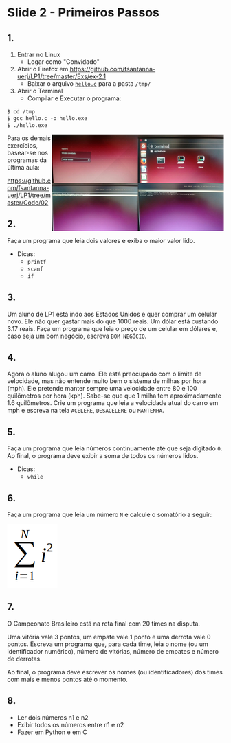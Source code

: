 <meta http-equiv="Content-Type" content="text/html; charset=UTF-8"/></p>        

Slide 2 - Primeiros Passos
==========================

<!--
Exercício 2.1: Usando o GCC
===========================

- Ao final da aula, submeter pelo GitHub:
    - criar uma nova pasta, ex., `ex-2.1/`
    - para cada item:
        - submeter o código fonte, ex., `ex-2.1/01.c`
        - submeter uma imagem com a execução, ex., `ex-2.1/01.png`
-->

## 1.

1. Entrar no Linux
    - Logar como "Convidado"
3. Abrir o Firefox em <https://github.com/fsantanna-uerj/LP1/tree/master/Exs/ex-2.1>
    - Baixar o arquivo [`hello.c`](src/hello.c) para a pasta `/tmp/`
4. Abrir o Terminal
    - Compilar e Executar o programa:

```
$ cd /tmp
$ gcc hello.c -o hello.exe
$ ./hello.exe
```

<img align="right" width="200" src="img/linux-04.jpeg"/>
<img align="right" width="200" src="img/linux-03.jpeg"/>
<img align="right" width="200" src="img/linux-02.jpeg"/>
<img align="right" width="200" src="img/linux-01.jpeg"/>

Para os demais exercícios, basear-se nos programas da última aula:

<https://github.com/fsantanna-uerj/LP1/tree/master/Code/02>

## 2.

Faça um programa que leia dois valores e exiba o maior valor lido.

- Dicas:
    - `printf`
    - `scanf`
    - `if`

## 3.

Um aluno de LP1 está indo aos Estados Unidos e quer comprar um celular novo.
Ele não quer gastar mais do que 1000 reais. Um dólar está custando 3.17 reais.
Faça um programa que leia o preço de um celular em dólares e, caso seja um bom
negócio, escreva `BOM NEGÓCIO`.

## 4.

Agora o aluno alugou um carro.
Ele está preocupado com o limite de velocidade, mas não entende muito bem
o sistema de milhas por hora (mph).
Ele pretende manter sempre uma velocidade entre 80 e 100 quilômetros por hora
(kph).
Sabe-se que que 1 milha tem aproximadamente 1.6 quilômetros.
Crie um programa que leia a velocidade atual do carro em mph e escreva na tela
`ACELERE`, `DESACELERE` ou `MANTENHA`.

## 5.

Faça um programa que leia números continuamente até que seja digitado `0`.
Ao final, o programa deve exibir a soma de todos os números lidos.

- Dicas:
    - `while`

## 6.

Faça um programa que leia um número `N` e calcule o somatório a seguir:

![](img/sum.png)

## 7.

O Campeonato Brasileiro está na reta final com 20 times na disputa.

Uma vitória vale 3 pontos, um empate vale 1 ponto e uma derrota vale 0 pontos.
Escreva um programa que, para cada time, leia o nome (ou um identificador
numérico), número de vitórias, número de empates e número de derrotas.

Ao final, o programa deve escrever os nomes (ou identificadores) dos times com
mais e menos pontos até o momento.

## 8.

- Ler dois números n1 e n2
- Exibir todos os números entre n1 e n2
- Fazer em Python e em C
